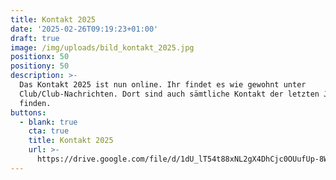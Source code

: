 ```yaml
---
title: Kontakt 2025
date: '2025-02-26T09:19:23+01:00'
draft: true
image: /img/uploads/bild_kontakt_2025.jpg
positionx: 50
positiony: 50
description: >-
  Das Kontakt 2025 ist nun online. Ihr findet es wie gewohnt unter
  Club/Club-Nachrichten. Dort sind auch sämtliche Kontakt der letzten Jahre zu
  finden.
buttons:
  - blank: true
    cta: true
    title: Kontakt 2025
    url: >-
      https://drive.google.com/file/d/1dU_lT54t88xNL2gX4DhCjc0OUufUp-8W/view?pli=1
---
```


